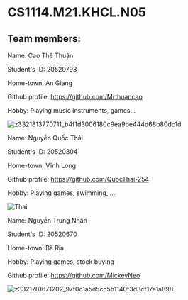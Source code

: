 # CS1114.M21.KHCL.N05

## Team members:

Name: Cao Thế Thuận 

Student's ID: 20520793

Home-town: An Giang

Github profile: https://github.com/Mrthuancao

Hobby: Playing music instruments, games...

![z3321813770711_b4f1d3006180c9ea9be444d68b80dc1d](https://user-images.githubusercontent.com/79263846/162103920-05ec2baa-ff6d-4ffd-93af-e408bb47d9dc.jpg)

Name: Nguyễn Quốc Thái

Student's ID: 20520304

Home-town: Vĩnh Long

Github profile: https://github.com/QuocThai-254

Hobby: Playing games, swimming, ...
 
![Thai](https://user-images.githubusercontent.com/79263846/162101923-3ad8fb8b-4a8d-464a-b134-6c47263c4e13.jpg)

Name: Nguyễn Trung Nhân

Student's ID: 20520670

Home-town: Bà Rịa

Hobby: Playing games, stock buying

Github profile: https://github.com/MickeyNeo

![z3321781671202_97f0c1a5d5cc5b1140f3d3cf17e1a898](https://user-images.githubusercontent.com/79263846/162102685-6be278f0-53f7-438f-85cd-1d22afb29c31.jpg)
